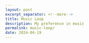 ```yaml
---
layout: post
excerpt_separator: <!--more-->
title: Music Loop
description: My preference in music
permalink: music-loop/
date: 2024-04-19
---
```

